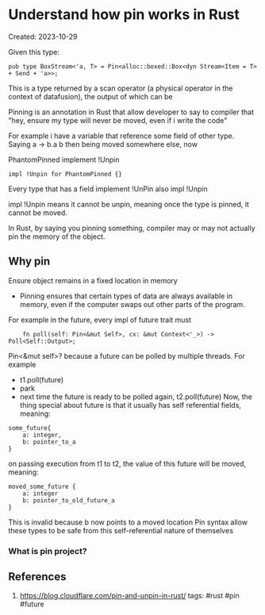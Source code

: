 # Understand how pin works in Rust
Created: 2023-10-29

Given this type:
```
pub type BoxStream<'a, T> = Pin<alloc::boxed::Box<dyn Stream<Item = T> + Send + 'a>>;
```
This is a type returned by a scan operator (a physical operator in the context of datafusion), the output of which can be 

Pinning is an annotation in Rust that allow developer to say to compiler that "hey, ensure my type will never be moved, even if i write the code"

For example i have a variable that reference some field of other type.
Saying a -> b.a
b then being moved somewhere else, now 

PhantomPinned implement !Unpin
```
impl !Unpin for PhantomPinned {}
```
Every type that has a field implement !UnPin also impl !Unpin

impl !Unpin means it cannot be unpin, meaning once the type is pinned, it cannot be moved.

In Rust, by saying you pinning something, compiler may or may not actually pin the memory of the object. 
## Why pin
Ensure object remains in a fixed location in memory
- Pinning ensures that certain types of data are always available in memory, even if the computer swaps out other parts of the program.

For example in the future, every impl of future trait must 
```
    fn poll(self: Pin<&mut Self>, cx: &mut Context<'_>) -> Poll<Self::Output>;
```
Pin<&mut self>?
because a future can be polled by multiple threads. For example
- t1.poll(future)
-  park
- next time the future is ready to be polled again, t2.poll(future)
Now, the thing special about future is that it usually has self referential fields, meaning:
```
some_future{
	a: integer,
	b: pointer_to_a
}
```
on passing execution from t1 to t2, the value of this future will be moved, meaning:
```
moved_some_future {
	a: integer
	b: pointer_to_old_future_a
}
```
This is invalid because b now points to a moved location
Pin syntax allow these types to be safe from this self-referential nature of themselves
### What is pin project?

## References
1.  https://blog.cloudflare.com/pin-and-unpin-in-rust/
tags: #rust #pin #future
